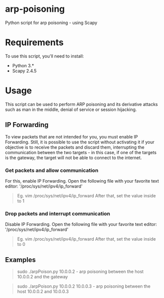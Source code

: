 # arp-poisoning

Python script for arp poisoning - using Scapy

# Requirements

To use this script, you'll need to install:
* Python 3.*
* Scapy 2.4.5

# Usage

This script can be used to perform ARP poisoning and its derivative attacks such as man in the middle, denial of service or session hijacking.

## IP Forwarding

To view packets that are not intended for you, you must enable IP Forwarding. Still, it is possible to use the script without activating it if your objective is to receive the packets and discard them, interrupting the communication between the two targets - in this case, if one of the targets is the gateway, the target will not be able to connect to the internet.

### Get packets and allow communication
For this, enable IP Forwarding.
Open the following file with your favorite text editor:
'/proc/sys/net/ipv4/ip_forward'
> Eg. vim /proc/sys/net/ipv4/ip_forward
After that, set the value inside to 1

### Drop packets and interrupt communication
Disable IP Forwarding.
Open the following file with your favorite text editor:
'/proc/sys/net/ipv4/ip_forward'
> Eg. vim /proc/sys/net/ipv4/ip_forward
After that, set the value inside to 0

## Examples

> sudo ./arpPoison.py 10.0.0.2 - arp poisoning between the host 10.0.0.2 and the gateway

> sudo ./arpPoison.py 10.0.0.2 10.0.0.3 - arp poisoning between the host 10.0.0.2 and 10.0.0.3

